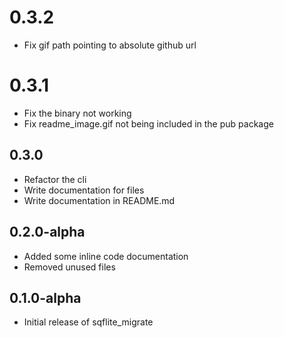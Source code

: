 # 0.3.2

- Fix gif path pointing to absolute github url

# 0.3.1

- Fix the binary not working
- Fix readme_image.gif not being included in the pub package

## 0.3.0

- Refactor the cli
- Write documentation for files
- Write documentation in README.md

## 0.2.0-alpha

- Added some inline code documentation
- Removed unused files

## 0.1.0-alpha

- Initial release of sqflite_migrate
